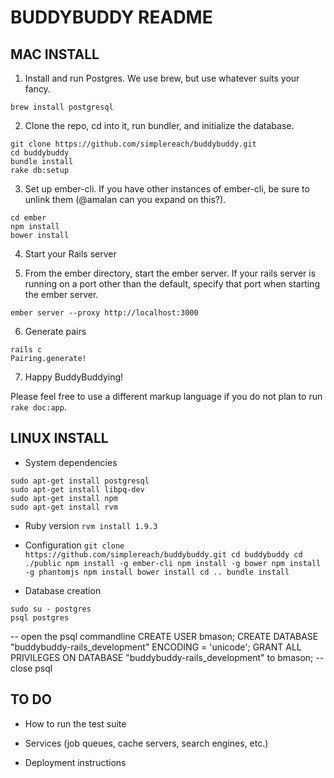 # BUDDYBUDDY README

## MAC INSTALL

1. Install and run Postgres. We use brew, but use whatever suits your fancy.

`brew install postgresql`

2. Clone the repo, cd into it, run bundler, and initialize the database. 

```
git clone https://github.com/simplereach/buddybuddy.git
cd buddybuddy
bundle install
rake db:setup
```

3. Set up ember-cli. If you have other instances of ember-cli, be sure to unlink them (@amalan can you expand on this?).

```
cd ember
npm install
bower install
```

4. Start your Rails server

5. From the ember directory, start the ember server. If your rails server is running on a port other than the default, specify that port when starting the ember server.

`ember server --proxy http://localhost:3000`

6. Generate pairs
```
rails c
Pairing.generate!
```

7. Happy BuddyBuddying!

Please feel free to use a different markup language if you do not plan to run
`rake doc:app`.


## LINUX INSTALL
* System dependencies
```
sudo apt-get install postgresql
sudo apt-get install libpq-dev
sudo apt-get install npm
sudo apt-get install rvm
```

* Ruby version
``
rvm install 1.9.3
``

* Configuration
``
git clone https://github.com/simplereach/buddybuddy.git
cd buddybuddy
cd ./public
npm install -g ember-cli
npm install -g bower
npm install -g phantomjs
npm install
bower install
cd ..
bundle install
``

* Database creation
```
sudo su - postgres
psql postgres
```
-- open the psql commandline
CREATE USER bmason;
CREATE DATABASE "buddybuddy-rails_development" ENCODING = 'unicode';
GRANT ALL PRIVILEGES ON DATABASE "buddybuddy-rails_development" to bmason;
-- close psql



## TO DO
* How to run the test suite

* Services (job queues, cache servers, search engines, etc.)

* Deployment instructions


